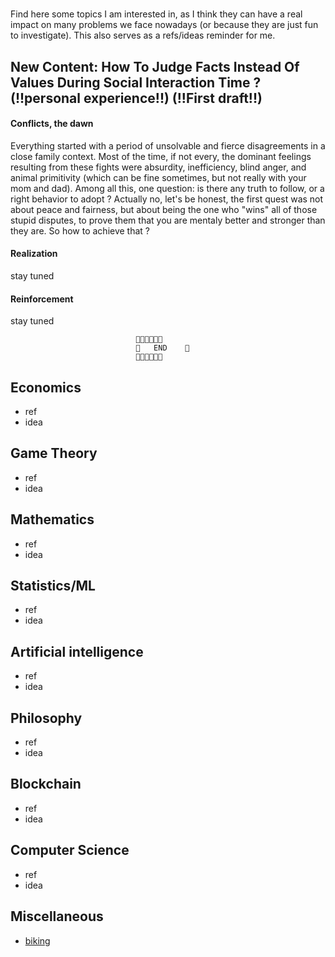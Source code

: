 # 
Find here some topics I am interested in, as I think they can have a real impact on many problems we face nowadays (or because they are just fun to investigate).
This also serves as a refs/ideas reminder for me.


## New Content: How To Judge Facts Instead Of Values During Social Interaction Time ? (!!personal experience!!) (!!First draft!!)
 
 
#### Conflicts, the dawn

Everything started with a period of unsolvable and fierce disagreements in a close family context. Most of the time, if not every, the dominant feelings resulting from
these fights were absurdity, inefficiency, blind anger, and animal primitivity (which can be fine sometimes, but not really with your mom and dad). Among all this, one question: is there any truth to follow, or a right behavior to adopt ? Actually no, let's be honest, the first quest was not about peace and fairness,  but about being the one who "wins" all of those stupid disputes, to prove them that you are mentaly better and stronger than they are. So how to achieve that ? 



#### Realization

stay tuned


#### Reinforcement

stay tuned 

                                🍓🍓🍓🍓🍓🍓
                                🍓   END    🍓    
                                🍓🍓🍓🍓🍓🍓

## Economics
* ref
* idea

## Game Theory
* ref
* idea

## Mathematics
* ref
* idea

## Statistics/ML
* ref
* idea

## Artificial intelligence
* ref
* idea


## Philosophy
* ref
* idea

## Blockchain 
* ref
* idea

## Computer Science
* ref
* idea

## Miscellaneous
* [biking](https://pedalchile.com/blog/cycling-vs-walking) 
  




